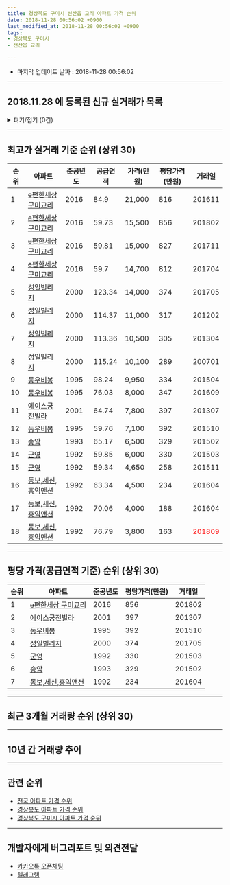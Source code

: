 ```yaml
---
title: 경상북도 구미시 선산읍 교리 아파트 가격 순위
date: 2018-11-28 00:56:02 +0900
last_modified_at: 2018-11-28 00:56:02 +0900
tags:
- 경상북도 구미시
- 선산읍 교리

---
```


* 마지막 업데이트 날짜 : 2018-11-28 00:56:02

---

## 2018.11.28 에 등록된 신규 실거래가 목록

<details>
<summary>펴기/접기 (0건)</summary>
<div markdown="1">

|아파트|준공년도|공급면적|가격(만원)|평당가격(만원)|거래일|
|---|---|---|---|---|---|
|없음||||||


</div>
</details>

---

## 최고가 실거래 기준 순위 (상위 30)


|순위|아파트|준공년도|공급면적|가격(만원)|평당가격(만원)|거래일|
|---|---|---|---|---|---|---|
|1|[e편한세상 구미교리](https://search.naver.com/search.naver?query=%EA%B2%BD%EC%83%81%EB%B6%81%EB%8F%84+%EA%B5%AC%EB%AF%B8%EC%8B%9C+%EC%84%A0%EC%82%B0%EC%9D%8D+%EA%B5%90%EB%A6%AC+e%ED%8E%B8%ED%95%9C%EC%84%B8%EC%83%81+%EA%B5%AC%EB%AF%B8%EA%B5%90%EB%A6%AC)|2016|84.9|21,000|816|201611|
|2|[e편한세상 구미교리](https://search.naver.com/search.naver?query=%EA%B2%BD%EC%83%81%EB%B6%81%EB%8F%84+%EA%B5%AC%EB%AF%B8%EC%8B%9C+%EC%84%A0%EC%82%B0%EC%9D%8D+%EA%B5%90%EB%A6%AC+e%ED%8E%B8%ED%95%9C%EC%84%B8%EC%83%81+%EA%B5%AC%EB%AF%B8%EA%B5%90%EB%A6%AC)|2016|59.73|15,500|856|201802|
|3|[e편한세상 구미교리](https://search.naver.com/search.naver?query=%EA%B2%BD%EC%83%81%EB%B6%81%EB%8F%84+%EA%B5%AC%EB%AF%B8%EC%8B%9C+%EC%84%A0%EC%82%B0%EC%9D%8D+%EA%B5%90%EB%A6%AC+e%ED%8E%B8%ED%95%9C%EC%84%B8%EC%83%81+%EA%B5%AC%EB%AF%B8%EA%B5%90%EB%A6%AC)|2016|59.81|15,000|827|201711|
|4|[e편한세상 구미교리](https://search.naver.com/search.naver?query=%EA%B2%BD%EC%83%81%EB%B6%81%EB%8F%84+%EA%B5%AC%EB%AF%B8%EC%8B%9C+%EC%84%A0%EC%82%B0%EC%9D%8D+%EA%B5%90%EB%A6%AC+e%ED%8E%B8%ED%95%9C%EC%84%B8%EC%83%81+%EA%B5%AC%EB%AF%B8%EA%B5%90%EB%A6%AC)|2016|59.7|14,700|812|201704|
|5|[성일빌리지](https://search.naver.com/search.naver?query=%EA%B2%BD%EC%83%81%EB%B6%81%EB%8F%84+%EA%B5%AC%EB%AF%B8%EC%8B%9C+%EC%84%A0%EC%82%B0%EC%9D%8D+%EA%B5%90%EB%A6%AC+%EC%84%B1%EC%9D%BC%EB%B9%8C%EB%A6%AC%EC%A7%80)|2000|123.34|14,000|374|201705|
|6|[성일빌리지](https://search.naver.com/search.naver?query=%EA%B2%BD%EC%83%81%EB%B6%81%EB%8F%84+%EA%B5%AC%EB%AF%B8%EC%8B%9C+%EC%84%A0%EC%82%B0%EC%9D%8D+%EA%B5%90%EB%A6%AC+%EC%84%B1%EC%9D%BC%EB%B9%8C%EB%A6%AC%EC%A7%80)|2000|114.37|11,000|317|201202|
|7|[성일빌리지](https://search.naver.com/search.naver?query=%EA%B2%BD%EC%83%81%EB%B6%81%EB%8F%84+%EA%B5%AC%EB%AF%B8%EC%8B%9C+%EC%84%A0%EC%82%B0%EC%9D%8D+%EA%B5%90%EB%A6%AC+%EC%84%B1%EC%9D%BC%EB%B9%8C%EB%A6%AC%EC%A7%80)|2000|113.36|10,500|305|201304|
|8|[성일빌리지](https://search.naver.com/search.naver?query=%EA%B2%BD%EC%83%81%EB%B6%81%EB%8F%84+%EA%B5%AC%EB%AF%B8%EC%8B%9C+%EC%84%A0%EC%82%B0%EC%9D%8D+%EA%B5%90%EB%A6%AC+%EC%84%B1%EC%9D%BC%EB%B9%8C%EB%A6%AC%EC%A7%80)|2000|115.24|10,100|289|200701|
|9|[동우비봉](https://search.naver.com/search.naver?query=%EA%B2%BD%EC%83%81%EB%B6%81%EB%8F%84+%EA%B5%AC%EB%AF%B8%EC%8B%9C+%EC%84%A0%EC%82%B0%EC%9D%8D+%EA%B5%90%EB%A6%AC+%EB%8F%99%EC%9A%B0%EB%B9%84%EB%B4%89)|1995|98.24|9,950|334|201504|
|10|[동우비봉](https://search.naver.com/search.naver?query=%EA%B2%BD%EC%83%81%EB%B6%81%EB%8F%84+%EA%B5%AC%EB%AF%B8%EC%8B%9C+%EC%84%A0%EC%82%B0%EC%9D%8D+%EA%B5%90%EB%A6%AC+%EB%8F%99%EC%9A%B0%EB%B9%84%EB%B4%89)|1995|76.03|8,000|347|201609|
|11|[에이스궁전빌라](https://search.naver.com/search.naver?query=%EA%B2%BD%EC%83%81%EB%B6%81%EB%8F%84+%EA%B5%AC%EB%AF%B8%EC%8B%9C+%EC%84%A0%EC%82%B0%EC%9D%8D+%EA%B5%90%EB%A6%AC+%EC%97%90%EC%9D%B4%EC%8A%A4%EA%B6%81%EC%A0%84%EB%B9%8C%EB%9D%BC)|2001|64.74|7,800|397|201307|
|12|[동우비봉](https://search.naver.com/search.naver?query=%EA%B2%BD%EC%83%81%EB%B6%81%EB%8F%84+%EA%B5%AC%EB%AF%B8%EC%8B%9C+%EC%84%A0%EC%82%B0%EC%9D%8D+%EA%B5%90%EB%A6%AC+%EB%8F%99%EC%9A%B0%EB%B9%84%EB%B4%89)|1995|59.76|7,100|392|201510|
|13|[송암](https://search.naver.com/search.naver?query=%EA%B2%BD%EC%83%81%EB%B6%81%EB%8F%84+%EA%B5%AC%EB%AF%B8%EC%8B%9C+%EC%84%A0%EC%82%B0%EC%9D%8D+%EA%B5%90%EB%A6%AC+%EC%86%A1%EC%95%94)|1993|65.17|6,500|329|201502|
|14|[군영](https://search.naver.com/search.naver?query=%EA%B2%BD%EC%83%81%EB%B6%81%EB%8F%84+%EA%B5%AC%EB%AF%B8%EC%8B%9C+%EC%84%A0%EC%82%B0%EC%9D%8D+%EA%B5%90%EB%A6%AC+%EA%B5%B0%EC%98%81)|1992|59.85|6,000|330|201503|
|15|[군영](https://search.naver.com/search.naver?query=%EA%B2%BD%EC%83%81%EB%B6%81%EB%8F%84+%EA%B5%AC%EB%AF%B8%EC%8B%9C+%EC%84%A0%EC%82%B0%EC%9D%8D+%EA%B5%90%EB%A6%AC+%EA%B5%B0%EC%98%81)|1992|59.34|4,650|258|201511|
|16|[동보,세신,홍익맨션](https://search.naver.com/search.naver?query=%EA%B2%BD%EC%83%81%EB%B6%81%EB%8F%84+%EA%B5%AC%EB%AF%B8%EC%8B%9C+%EC%84%A0%EC%82%B0%EC%9D%8D+%EA%B5%90%EB%A6%AC+%EB%8F%99%EB%B3%B4%2C%EC%84%B8%EC%8B%A0%2C%ED%99%8D%EC%9D%B5%EB%A7%A8%EC%85%98)|1992|63.34|4,500|234|201604|
|17|[동보,세신,홍익맨션](https://search.naver.com/search.naver?query=%EA%B2%BD%EC%83%81%EB%B6%81%EB%8F%84+%EA%B5%AC%EB%AF%B8%EC%8B%9C+%EC%84%A0%EC%82%B0%EC%9D%8D+%EA%B5%90%EB%A6%AC+%EB%8F%99%EB%B3%B4%2C%EC%84%B8%EC%8B%A0%2C%ED%99%8D%EC%9D%B5%EB%A7%A8%EC%85%98)|1992|70.06|4,000|188|201604|
|18|[동보,세신,홍익맨션](https://search.naver.com/search.naver?query=%EA%B2%BD%EC%83%81%EB%B6%81%EB%8F%84+%EA%B5%AC%EB%AF%B8%EC%8B%9C+%EC%84%A0%EC%82%B0%EC%9D%8D+%EA%B5%90%EB%A6%AC+%EB%8F%99%EB%B3%B4%2C%EC%84%B8%EC%8B%A0%2C%ED%99%8D%EC%9D%B5%EB%A7%A8%EC%85%98)|1992|76.79|3,800|163|<span style="color:red">201809</span>|


---

## 평당 가격(공급면적 기준) 순위 (상위 30)


|순위|아파트|준공년도|평당가격(만원)|거래일|
|---|---|---|---|---|
|1|[e편한세상 구미교리](https://search.naver.com/search.naver?query=%EA%B2%BD%EC%83%81%EB%B6%81%EB%8F%84+%EA%B5%AC%EB%AF%B8%EC%8B%9C+%EC%84%A0%EC%82%B0%EC%9D%8D+%EA%B5%90%EB%A6%AC+e%ED%8E%B8%ED%95%9C%EC%84%B8%EC%83%81+%EA%B5%AC%EB%AF%B8%EA%B5%90%EB%A6%AC)|2016|856|201802|
|2|[에이스궁전빌라](https://search.naver.com/search.naver?query=%EA%B2%BD%EC%83%81%EB%B6%81%EB%8F%84+%EA%B5%AC%EB%AF%B8%EC%8B%9C+%EC%84%A0%EC%82%B0%EC%9D%8D+%EA%B5%90%EB%A6%AC+%EC%97%90%EC%9D%B4%EC%8A%A4%EA%B6%81%EC%A0%84%EB%B9%8C%EB%9D%BC)|2001|397|201307|
|3|[동우비봉](https://search.naver.com/search.naver?query=%EA%B2%BD%EC%83%81%EB%B6%81%EB%8F%84+%EA%B5%AC%EB%AF%B8%EC%8B%9C+%EC%84%A0%EC%82%B0%EC%9D%8D+%EA%B5%90%EB%A6%AC+%EB%8F%99%EC%9A%B0%EB%B9%84%EB%B4%89)|1995|392|201510|
|4|[성일빌리지](https://search.naver.com/search.naver?query=%EA%B2%BD%EC%83%81%EB%B6%81%EB%8F%84+%EA%B5%AC%EB%AF%B8%EC%8B%9C+%EC%84%A0%EC%82%B0%EC%9D%8D+%EA%B5%90%EB%A6%AC+%EC%84%B1%EC%9D%BC%EB%B9%8C%EB%A6%AC%EC%A7%80)|2000|374|201705|
|5|[군영](https://search.naver.com/search.naver?query=%EA%B2%BD%EC%83%81%EB%B6%81%EB%8F%84+%EA%B5%AC%EB%AF%B8%EC%8B%9C+%EC%84%A0%EC%82%B0%EC%9D%8D+%EA%B5%90%EB%A6%AC+%EA%B5%B0%EC%98%81)|1992|330|201503|
|6|[송암](https://search.naver.com/search.naver?query=%EA%B2%BD%EC%83%81%EB%B6%81%EB%8F%84+%EA%B5%AC%EB%AF%B8%EC%8B%9C+%EC%84%A0%EC%82%B0%EC%9D%8D+%EA%B5%90%EB%A6%AC+%EC%86%A1%EC%95%94)|1993|329|201502|
|7|[동보,세신,홍익맨션](https://search.naver.com/search.naver?query=%EA%B2%BD%EC%83%81%EB%B6%81%EB%8F%84+%EA%B5%AC%EB%AF%B8%EC%8B%9C+%EC%84%A0%EC%82%B0%EC%9D%8D+%EA%B5%90%EB%A6%AC+%EB%8F%99%EB%B3%B4%2C%EC%84%B8%EC%8B%A0%2C%ED%99%8D%EC%9D%B5%EB%A7%A8%EC%85%98)|1992|234|201604|


---

## 최근 3개월 거래량 순위 (상위 30)


<div style="width:100%;">
    <canvas id="deal_count_ranking" height="250"></canvas>
</div>


<script>
new Chart(document.getElementById("deal_count_ranking"), {
    type: 'horizontalBar',
    data: {
        labels: ['e편한세상 구미교리', '동우비봉', '에이스궁전빌라', '동보,세신,홍익맨션'],
        datasets: [{
            label: '실거래 수',
            data: [4, 2, 1, 1],
            borderColor: "rgba(255, 0, 128, 1)",
            backgroundColor: "rgba(255, 0, 128, 0.5)",
            fill: false,
        }]
    },
    options: {
        responsive: true,
        title: {
            display: true,
            text: '최근 3개월 거래량 순위'
        },
        tooltips: {
            mode: 'index',
            intersect: false,
            callbacks: {
                title: function(tooltipItems, data) {
                    return "실거래 수:";
                },
                label: function(tooltipItem, data) {
                    return data.labels[tooltipItem.index] + ": " + tooltipItem.xLabel;
                }
            }
        },
        hover: {
            mode: 'nearest',
            intersect: true
        },
        scales: {
            xAxes: [{
                display: true,
                scaleLabel: {
                    display: true,
                    labelString: '실거래 수'
                },
                ticks: {
                    suggestedMin: 0,
                }
            }],
            yAxes: [{
                display: true,
                ticks: {
                    autoSkip: false,
                    callback: function(value, index, values) {
                        if (value.length > 15)
                            return value.substr(0, 13) + "...";
                        else
                            return value;
                    }
                },
                scaleLabel: {
                    display: false,
                }
            }]
        }
    }
});

</script>


---

## 10년 간 거래량 추이


<div style="width:100%;">
    <canvas id="deal_progress" height="250"></canvas>
</div>

<script>
new Chart(document.getElementById("deal_progress"), {
    type: 'line',
    data: {
        labels: ['200811','200812','200901','200902','200903','200904','200905','200906','200907','200908','200909','200910','200911','200912','201001','201002','201003','201004','201005','201006','201007','201008','201009','201010','201011','201012','201101','201102','201103','201104','201105','201106','201107','201108','201109','201110','201111','201112','201201','201202','201203','201204','201205','201206','201207','201208','201209','201210','201211','201212','201301','201302','201303','201304','201305','201306','201307','201308','201309','201310','201311','201312','201401','201402','201403','201404','201405','201406','201407','201408','201409','201410','201411','201412','201501','201502','201503','201504','201505','201506','201507','201508','201509','201510','201511','201512','201601','201602','201603','201604','201605','201606','201607','201608','201609','201610','201611','201612','201701','201702','201703','201704','201705','201706','201707','201708','201709','201710','201711','201712','201801','201802','201803','201804','201805','201806','201807','201808','201809','201810','201811'],
        datasets: [{
            label: '실거래 수',
            pointRadius: 1,
            data: [0, 3, 0, 7, 5, 1, 3, 2, 1, 3, 1, 2, 1, 1, 4, 1, 3, 4, 2, 3, 1, 0, 1, 1, 4, 2, 1, 4, 2, 1, 2, 1, 4, 2, 3, 6, 2, 2, 1, 1, 5, 7, 7, 2, 2, 2, 1, 3, 3, 1, 0, 4, 8, 6, 2, 3, 4, 3, 1, 4, 1, 2, 3, 5, 1, 3, 1, 2, 0, 1, 5, 1, 3, 2, 1, 2, 2, 1, 1, 2, 0, 2, 4, 3, 2, 1, 1, 2, 5, 3, 1, 3, 3, 4, 4, 5, 6, 6, 6, 6, 10, 7, 6, 6, 4, 5, 9, 3, 3, 3, 5, 4, 10, 2, 7, 4, 4, 7, 4, 4, 0],
            borderColor: "rgba(255, 201, 14, 1)",
            backgroundColor: "rgba(255, 201, 14, 0.5)",
            fill: true,
        }]
    },
    options: {
        responsive: true,
        title: {
            display: true,
            text: '10년간 거래량 추이'
        },
        tooltips: {
            mode: 'index',
            intersect: false,
        },
        hover: {
            mode: 'nearest',
            intersect: true
        },
        scales: {
            xAxes: [{
                display: true,
                scaleLabel: {
                    display: true,
                    labelString: '년/월'
                }
            }],
            yAxes: [{
                display: true,
                ticks: {
                    suggestedMin: 0,
                },
                scaleLabel: {
                    display: true,
                    labelString: '실거래 수'
                }
            }]
        }
    }
});

</script>


---

## 관련 순위

- [전국 아파트 가격 순위](https://inasie.github.io/apt-ranking/전국)
- [경상북도 아파트 가격 순위](https://inasie.github.io/apt-ranking/경상북도)
- [경상북도 구미시 아파트 가격 순위](https://inasie.github.io/apt-ranking/경상북도-구미시)


---

## 개발자에게 버그리포트 및 의견전달

- [카카오톡 오픈채팅](https://open.kakao.com/o/gLJUAP4)
- [텔레그램](https://t.me/inasie)

